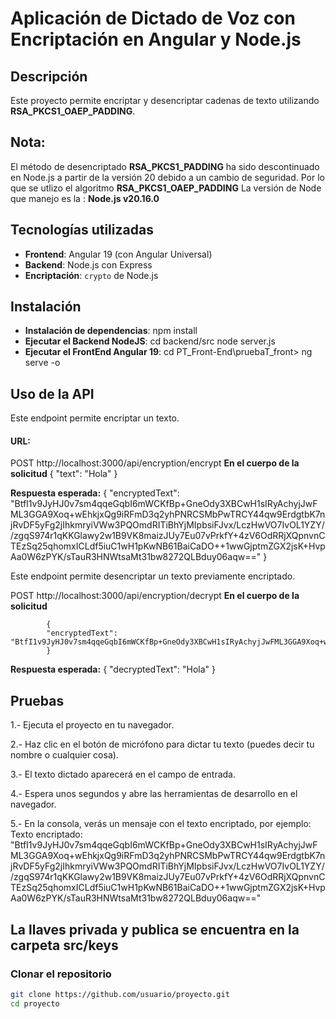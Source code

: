 # Aplicación de Dictado de Voz con Encriptación en Angular y Node.js

## Descripción
Este proyecto permite encriptar y desencriptar cadenas de texto utilizando **RSA_PKCS1_OAEP_PADDING**.
## Nota: 
El método de desencriptado **RSA_PKCS1_PADDING** ha sido descontinuado en Node.js a partir de la versión 20 debido a un cambio de seguridad. Por lo que se utlizo el algoritmo **RSA_PKCS1_OAEP_PADDING**
La versión de Node que manejo es la : **Node.js v20.16.0**

##  Tecnologías utilizadas
- **Frontend**: Angular 19 (con Angular Universal)
- **Backend**: Node.js con Express
- **Encriptación**: `crypto` de Node.js

##  Instalación
- **Instalación de dependencias**: npm install
- **Ejecutar el Backend NodeJS**: cd backend/src
                                  node server.js
- **Ejecutar el FrontEnd Angular 19**: cd PT_Front-End\pruebaT_front>
                                        ng serve -o                               


##  Uso de la API
Este endpoint permite encriptar un texto.

#### **URL:**
POST http://localhost:3000/api/encryption/encrypt
**En el cuerpo de la solicitud**
            {
            "text": "Hola"
            }

**Respuesta esperada:**
            {
            "encryptedText": "BtfI1v9JyHJ0v7sm4qqeGqbI6mWCKfBp+GneOdy3XBCwH1sIRyAchyjJwFML3GGA9Xoq+wEhkjxQg9iRFmD3q2yhPNRCSMbPwTRCY44qw9ErdgtbK7njRvDF5yFg2jIhkmryiVWw3PQOmdRITiBhYjMIpbsiFJvx/LczHwVO7IvOL1YZY//zgqS974r1qKKGlawy2w1B9VK8maizJUy7Eu07vPrkfY+4zV6OdRRjXQpnvnCTEzSq25qhomxICLdf5iuC1wH1pKwNB61BaiCaDO++1wwGjptmZGX2jsK+HvpAa0W6zPYK/sTauR3HNWtsaMt31bw8272QLBduy06aqw=="
            }

Este endpoint permite desencriptar un texto previamente encriptado.

POST http://localhost:3000/api/encryption/decrypt
**En el cuerpo de la solicitud**

            {
            "encryptedText": "BtfI1v9JyHJ0v7sm4qqeGqbI6mWCKfBp+GneOdy3XBCwH1sIRyAchyjJwFML3GGA9Xoq+wEhkjxQg9iRFmD3q2yhPNRCSMbPwTRCY44qw9ErdgtbK7njRvDF5yFg2jIhkmryiVWw3PQOmdRITiBhYjMIpbsiFJvx/LczHwVO7IvOL1YZY//zgqS974r1qKKGlawy2w1B9VK8maizJUy7Eu07vPrkfY+4zV6OdRRjXQpnvnCTEzSq25qhomxICLdf5iuC1wH1pKwNB61BaiCaDO++1wwGjptmZGX2jsK+HvpAa0W6zPYK/sTauR3HNWtsaMt31bw8272QLBduy06aqw=="
            }

**Respuesta esperada:**
            {
            "decryptedText": "Hola"
            }


##  Pruebas
1.- Ejecuta el proyecto en tu navegador.

2.- Haz clic en el botón de micrófono para dictar tu texto (puedes decir tu nombre o cualquier cosa).

3.- El texto dictado aparecerá en el campo de entrada.

4.- Espera unos segundos y abre las herramientas de desarrollo en el navegador.

5.- En la consola, verás un mensaje con el texto encriptado, por ejemplo:
        Texto encriptado: "BtfI1v9JyHJ0v7sm4qqeGqbI6mWCKfBp+GneOdy3XBCwH1sIRyAchyjJwFML3GGA9Xoq+wEhkjxQg9iRFmD3q2yhPNRCSMbPwTRCY44qw9ErdgtbK7njRvDF5yFg2jIhkmryiVWw3PQOmdRITiBhYjMIpbsiFJvx/LczHwVO7IvOL1YZY//zgqS974r1qKKGlawy2w1B9VK8maizJUy7Eu07vPrkfY+4zV6OdRRjXQpnvnCTEzSq25qhomxICLdf5iuC1wH1pKwNB61BaiCaDO++1wwGjptmZGX2jsK+HvpAa0W6zPYK/sTauR3HNWtsaMt31bw8272QLBduy06aqw=="


##  La llaves privada y publica se encuentra en la carpeta src/keys


###  Clonar el repositorio
```bash
git clone https://github.com/usuario/proyecto.git
cd proyecto
